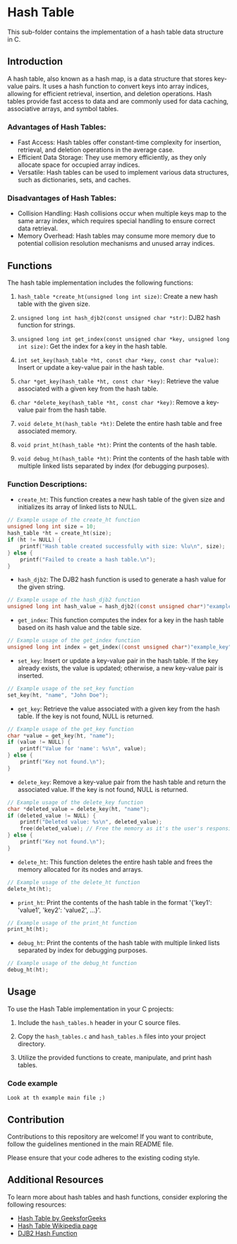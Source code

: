 # Hash Table

This sub-folder contains the implementation of a hash table data structure in C.

## Introduction

A hash table, also known as a hash map, is a data structure that stores key-value pairs. It uses a hash function to convert keys into array indices, allowing for efficient retrieval, insertion, and deletion operations. Hash tables provide fast access to data and are commonly used for data caching, associative arrays, and symbol tables.

### Advantages of Hash Tables:

- Fast Access: Hash tables offer constant-time complexity for insertion, retrieval, and deletion operations in the average case.
- Efficient Data Storage: They use memory efficiently, as they only allocate space for occupied array indices.
- Versatile: Hash tables can be used to implement various data structures, such as dictionaries, sets, and caches.

### Disadvantages of Hash Tables:

- Collision Handling: Hash collisions occur when multiple keys map to the same array index, which requires special handling to ensure correct data retrieval.
- Memory Overhead: Hash tables may consume more memory due to potential collision resolution mechanisms and unused array indices.

## Functions

The hash table implementation includes the following functions:

1. `hash_table *create_ht(unsigned long int size)`: Create a new hash table with the given size.

2. `unsigned long int hash_djb2(const unsigned char *str)`: DJB2 hash function for strings.

3. `unsigned long int get_index(const unsigned char *key, unsigned long int size)`: Get the index for a key in the hash table.

4. `int set_key(hash_table *ht, const char *key, const char *value)`: Insert or update a key-value pair in the hash table.

5. `char *get_key(hash_table *ht, const char *key)`: Retrieve the value associated with a given key from the hash table.

6. `char *delete_key(hash_table *ht, const char *key)`: Remove a key-value pair from the hash table.

7. `void delete_ht(hash_table *ht)`: Delete the entire hash table and free associated memory.

8. `void print_ht(hash_table *ht)`: Print the contents of the hash table.

9. `void debug_ht(hash_table *ht)`: Print the contents of the hash table with multiple linked lists separated by index (for debugging purposes).

### Function Descriptions:

- `create_ht`: This function creates a new hash table of the given size and initializes its array of linked lists to NULL.
```c
// Example usage of the create_ht function
unsigned long int size = 10;
hash_table *ht = create_ht(size);
if (ht != NULL) {
    printf("Hash table created successfully with size: %lu\n", size);
} else {
    printf("Failed to create a hash table.\n");
}
```

- `hash_djb2`: The DJB2 hash function is used to generate a hash value for the given string.
```c
// Example usage of the hash_djb2 function
unsigned long int hash_value = hash_djb2((const unsigned char*)"example_key");
```

- `get_index`: This function computes the index for a key in the hash table based on its hash value and the table size.
```c
// Example usage of the get_index function
unsigned long int index = get_index((const unsigned char*)"example_key", ht->size);
```

- `set_key`: Insert or update a key-value pair in the hash table. If the key already exists, the value is updated; otherwise, a new key-value pair is inserted.
```c
// Example usage of the set_key function
set_key(ht, "name", "John Doe");
```

- `get_key`: Retrieve the value associated with a given key from the hash table. If the key is not found, NULL is returned.
```c
// Example usage of the get_key function
char *value = get_key(ht, "name");
if (value != NULL) {
    printf("Value for 'name': %s\n", value);
} else {
    printf("Key not found.\n");
}
```

- `delete_key`: Remove a key-value pair from the hash table and return the associated value. If the key is not found, NULL is returned.
```c
// Example usage of the delete_key function
char *deleted_value = delete_key(ht, "name");
if (deleted_value != NULL) {
    printf("Deleted value: %s\n", deleted_value);
    free(deleted_value); // Free the memory as it's the user's responsibility.
} else {
    printf("Key not found.\n");
}
```

- `delete_ht`: This function deletes the entire hash table and frees the memory allocated for its nodes and arrays.
```c
// Example usage of the delete_ht function
delete_ht(ht);
```

- `print_ht`: Print the contents of the hash table in the format '{'key1': 'value1', 'key2': 'value2', ...}'.
```c
// Example usage of the print_ht function
print_ht(ht);
```

- `debug_ht`: Print the contents of the hash table with multiple linked lists separated by index for debugging purposes.
```c
// Example usage of the debug_ht function
debug_ht(ht);
```

## Usage

To use the Hash Table implementation in your C projects:

1. Include the `hash_tables.h` header in your C source files.

2. Copy the `hash_tables.c` and `hash_tables.h` files into your project directory.

3. Utilize the provided functions to create, manipulate, and print hash tables.

### Code example
`Look at th example main file ;)`

## Contribution

Contributions to this repository are welcome! If you want to contribute, follow the guidelines mentioned in the main README file.

Please ensure that your code adheres to the existing coding style.

## Additional Resources

To learn more about hash tables and hash functions, consider exploring the following resources:

- [Hash Table by GeeksforGeeks](https://www.geeksforgeeks.org/hashing-data-structure/)
- [Hash Table Wikipedia page](https://en.wikipedia.org/wiki/Hash_table)
- [DJB2 Hash Function](http://www.cse.yorku.ca/~oz/hash.html)
